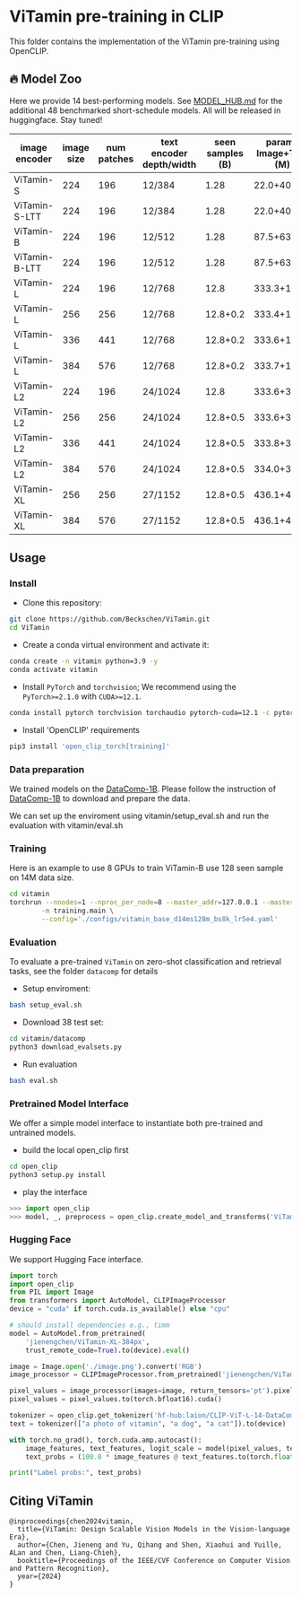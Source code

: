 # ViTamin pre-training in CLIP

This folder contains the implementation of the ViTamin pre-training using OpenCLIP.

## 🔥 Model Zoo
Here we provide 14 best-performing models. See [MODEL_HUB.md](./ViTamin/MODEL_HUB.md) for the additional 48 benchmarked short-schedule models. All will be released in huggingface. Stay tuned!

| image encoder | image size | num patches | text encoder depth/width | seen samples (B) | params Image+Text (M) | MACs Image+Text (G) | ImageNet Acc. | avg. 38 datasets | download |
|---------------|------------|-------------|--------------------------|-------------------|----------------------------------|----------------------|---------------|------------------|-----------------------|
| ViTamin-S     | 224        | 196         | 12/384                   | 1.28              | 22.0+40.4                       | 5.50+1.64            | 62.2          | 53.2             | [[checkpoint]](google.com)                |
| ViTamin-S-LTT  | 224       | 196         | 12/384                   | 1.28              | 22.0+40.4                       | 5.50+1.64            | 63.4          |54.6              | [[checkpoint]](google.com)                | 
| ViTamin-B     | 224        | 196         | 12/512                   | 1.28              | 87.5+63.4                       | 21.8+2.9             | 68.9          | 57.7             | [[checkpoint]](google.com)                  |
| ViTamin-B-LTT  | 224       | 196         | 12/512                   | 1.28              | 87.5+63.4                       | 21.8+2.9             | 70.8          | 59.4             | [[checkpoint]](google.com)                  |
| ViTamin-L     | 224        | 196         | 12/768                   | 12.8              | 333.3+123.7                     | 72.6+6.6             | 80.8          | 66.7             | [[checkpoint]](google.com)                  |
| ViTamin-L     | 256        | 256         | 12/768                   | 12.8+0.2          | 333.4+123.7                     | 94.8+6.6             | 81.2          | 67.0             | [[checkpoint]](google.com)                  | 
| ViTamin-L     | 336        | 441         | 12/768                   | 12.8+0.2          | 333.6+123.7                     | 163.4+6.6            | 81.6          | 67.0             | [[checkpoint]](google.com)                  | 
| ViTamin-L     | 384        | 576         | 12/768                   | 12.8+0.2          | 333.7+123.7                     | 213.4+6.6            | 81.8          | 67.2             | [[checkpoint]](google.com)                  | 
| ViTamin-L2    | 224        | 196         | 24/1024                  | 12.8              | 333.6+354.0                     | 72.6+23.3            | 80.9          | 66.4             | [[checkpoint]](google.com)                  | 
| ViTamin-L2    | 256        | 256         | 24/1024                  | 12.8+0.5          | 333.6+354.0                     | 94.8+23.3            | 81.5          | 67.4             | [[checkpoint]](google.com)                  | 
| ViTamin-L2    | 336        | 441         | 24/1024                  | 12.8+0.5          | 333.8+354.0                     | 163.4+23.3           | 81.8          | 67.8             | [[checkpoint]](google.com)                  | 
| ViTamin-L2    | 384        | 576         | 24/1024                  | 12.8+0.5          | 334.0+354.0                     | 213.4+23.3           | 82.1          | 68.1             | [[checkpoint]](google.com)                  | 
| ViTamin-XL    | 256        | 256         | 27/1152                  | 12.8+0.5          | 436.1+488.7                     | 125.3+33.1           | 81.9          | 67.7             | [[checkpoint]](google.com)                  | 
| ViTamin-XL    | 384        | 576         | 27/1152                  | 12.8+0.5          | 436.1+488.7                     | 125.3+33.1           | 82.6          | 68.1             | [[checkpoint]](google.com)                  | 
## Usage
### Install

- Clone this repository:

```bash
git clone https://github.com/Beckschen/ViTamin.git
cd ViTamin
```

- Create a conda virtual environment and activate it:

```bash
conda create -n vitamin python=3.9 -y
conda activate vitamin
```

- Install `PyTorch` and `torchvision`; We recommend using the  `PyTorch>=2.1.0`  with `CUDA>=12.1`.


```bash
conda install pytorch torchvision torchaudio pytorch-cuda=12.1 -c pytorch -c nvidia
```

- Install 'OpenCLIP' requirements

```bash
pip3 install 'open_clip_torch[training]'
```

### Data preparation

We trained models on the [DataComp-1B](https://github.com/mlfoundations/datacomp). Please follow the instruction of [DataComp-1B](https://github.com/mlfoundations/datacomp) to download and prepare the data. 

We can set up the enviroment using vitamin/setup_eval.sh and run the evaluation with vitamin/eval.sh

### Training
Here is an example to use 8 GPUs to train ViTamin-B use 128 seen sample on 14M data size.

```bash
cd vitamin
torchrun --nnodes=1 --nproc_per_node=8 --master_addr=127.0.0.1 --master_port=9999 --node_rank=0 \
        -m training.main \
        --config='./configs/vitamin_base_d14ms128m_bs8k_lr5e4.yaml'
```



### Evaluation

To evaluate a pre-trained `ViTamin` on zero-shot classification and retrieval tasks, see the folder `datacomp` for details

- Setup enviroment:
```bash
bash setup_eval.sh
```

- Download 38 test set:
```bash
cd vitamin/datacomp
python3 download_evalsets.py
```

- Run evaluation
```bash
bash eval.sh
```

### Pretrained Model Interface

We offer a simple model interface to instantiate both pre-trained and untrained models.

- build the local open_clip first
```bash
cd open_clip
python3 setup.py install
```
- play the interface
```python
>>> import open_clip
>>> model, _, preprocess = open_clip.create_model_and_transforms('ViTamin-L2', pretrained='~/vitmain_l_datacomp1b_s13b_b90k.bin')
```

### Hugging Face

We support Hugging Face interface.

```python
import torch
import open_clip
from PIL import Image
from transformers import AutoModel, CLIPImageProcessor
device = "cuda" if torch.cuda.is_available() else "cpu"

# should install dependencies e.g., timm
model = AutoModel.from_pretrained(
    'jienengchen/ViTamin-XL-384px',
    trust_remote_code=True).to(device).eval()

image = Image.open('./image.png').convert('RGB')
image_processor = CLIPImageProcessor.from_pretrained('jienengchen/ViTamin-XL-384px')

pixel_values = image_processor(images=image, return_tensors='pt').pixel_values
pixel_values = pixel_values.to(torch.bfloat16).cuda()

tokenizer = open_clip.get_tokenizer('hf-hub:laion/CLIP-ViT-L-14-DataComp.XL-s13B-b90K')
text = tokenizer(["a photo of vitamin", "a dog", "a cat"]).to(device)

with torch.no_grad(), torch.cuda.amp.autocast():
    image_features, text_features, logit_scale = model(pixel_values, text)
    text_probs = (100.0 * image_features @ text_features.to(torch.float).T).softmax(dim=-1)

print("Label probs:", text_probs) 

```

## Citing ViTamin

```
@inproceedings{chen2024vitamin,
  title={ViTamin: Design Scalable Vision Models in the Vision-language Era},
  author={Chen, Jieneng and Yu, Qihang and Shen, Xiaohui and Yuille, ALan and Chen, Liang-Chieh},
  booktitle={Proceedings of the IEEE/CVF Conference on Computer Vision and Pattern Recognition},
  year={2024}
}
```